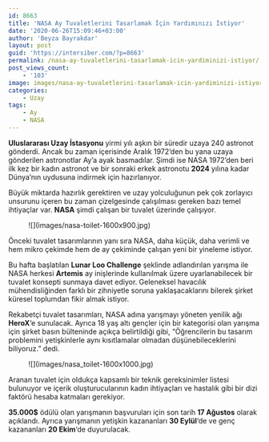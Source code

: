 ```yaml
---
id: 8663
title: 'NASA Ay Tuvaletlerini Tasarlamak İçin Yardımınızı İstiyor'
date: '2020-06-26T15:09:46+03:00'
author: 'Beyza Bayrakdar'
layout: post
guid: 'https://intersiber.com/?p=8663'
permalink: /nasa-ay-tuvaletlerini-tasarlamak-icin-yardiminizi-istiyor/
post_views_count:
    - '103'
image: images/nasa-ay-tuvaletlerini-tasarlamak-icin-yardiminizi-istiyor-scaled.jpeg
categories:
    - Uzay
tags:
    - Ay
    - NASA
---
```


**Uluslararası Uzay İstasyonu** yirmi yılı aşkın bir süredir uzaya 240 astronot gönderdi. Ancak bu zaman içerisinde Aralık 1972’den bu yana uzaya gönderilen astronotlar Ay’a ayak basmadılar. Şimdi ise NASA 1972’den beri ilk kez bir kadın astronot ve bir sonraki erkek astronotu **2024** yılına kadar Dünya’nın uydusuna indirmek için hazırlanıyor.

Büyük miktarda hazırlık gerektiren ve uzay yolculuğunun pek çok zorlayıcı unsurunu içeren bu zaman çizelgesinde çalışılması gereken bazı temel ihtiyaçlar var. **NASA** şimdi çalışan bir tuvalet üzerinde çalışıyor.

<figure class="wp-block-image size-large">![](images/nasa-toilet-1600x900.jpg)</figure>Önceki tuvalet tasarımlarının yanı sıra NASA, daha küçük, daha verimli ve hem mikro çekimde hem de ay çekiminde çalışan yeni bir yineleme istiyor.

Bu hafta başlatılan **Lunar Loo Challenge** şeklinde adlandırılan yarışma ile NASA herkesi **Artemis** ay inişlerinde kullanılmak üzere uyarlanabilecek bir tuvalet konsepti sunmaya davet ediyor. Geleneksel havacılık mühendisliğinden farklı bir zihniyetle soruna yaklaşacaklarını bilerek şirket küresel toplumdan fikir almak istiyor.

Rekabetçi tuvalet tasarımları, NASA adına yarışmayı yöneten yenilik ağı **HeroX**‘e sunulacak. Ayrıca 18 yaş altı gençler için bir kategorisi olan yarışma için şirket basın bülteninde açıkça belirtildiği gibi, “Öğrencilerin bu tasarım problemini yetişkinlerle aynı kısıtlamalar olmadan düşünebileceklerini biliyoruz.” dedi.

<figure class="wp-block-image size-large">![](images/nasa_toilet-1600x1000.jpg)</figure>Aranan tuvalet için oldukça kapsamlı bir teknik gereksinimler listesi bulunuyor ve içerik oluşturucularının kadın ihtiyaçları ve hastalık gibi bir dizi faktörü hesaba katmaları gerekiyor.

**35.000$** ödülü olan yarışmanın başvuruları için son tarih **17 Ağustos** olarak açıklandı. Ayrıca yarışmanın yetişkin kazananları **30 Eylül**‘de ve genç kazananları **20 Ekim**‘de duyurulacak.
